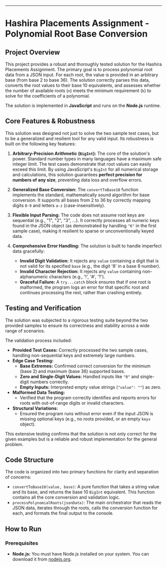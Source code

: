 
---

# Hashira Placements Assignment - Polynomial Root Base Conversion

## Project Overview

This project provides a robust and thoroughly tested solution for the Hashira Placements Assignment. The primary goal is to process polynomial root data from a JSON input. For each root, the value is provided in an arbitrary base (from base 2 to base 36). The solution correctly parses this data, converts the root values to their base 10 equivalents, and assesses whether the number of available roots (`n`) meets the minimum requirement (`k`) to solve for the coefficients of a polynomial.

The solution is implemented in **JavaScript** and runs on the **Node.js** runtime.

## Core Features & Robustness

This solution was designed not just to solve the two sample test cases, but to be a generalized and resilient tool for any valid input. Its robustness is built on the following key features:

1.  **Arbitrary-Precision Arithmetic (`BigInt`):** The core of the solution's power. Standard number types in many languages have a maximum safe integer limit. The test cases demonstrate that root values can easily exceed this limit. By using JavaScript's `BigInt` for all numerical storage and calculations, this solution guarantees **perfect precision for numbers of any size**, preventing data loss and overflow errors.

2.  **Generalized Base Conversion:** The `convertToBase10` function implements the standard, mathematically sound algorithm for base conversion. It supports all bases from 2 to 36 by correctly mapping digits `0-9` and letters `a-z` (case-insensitively).

3.  **Flexible Input Parsing:** The code does not assume root keys are sequential (e.g., "1", "2", "3", ...). It correctly processes all numeric keys found in the JSON object (as demonstrated by handling `"6"` in the first sample case), making it resilient to sparse or unconventionally keyed data.

4.  **Comprehensive Error Handling:** The solution is built to handle imperfect data gracefully:
    *   **Invalid Digit Validation:** It rejects any `value` containing a digit that is not valid for its specified `base` (e.g., the digit '8' in a base 8 number).
    *   **Invalid Character Rejection:** It rejects any `value` containing non-alphanumeric characters (e.g., '!', '#', '?').
    *   **Graceful Failure:** A `try...catch` block ensures that if one root is malformed, the program logs an error for that specific root and continues processing the rest, rather than crashing entirely.

## Testing and Verification

The solution was subjected to a rigorous testing suite beyond the two provided samples to ensure its correctness and stability across a wide range of scenarios.

The validation process included:

*   **Provided Test Cases:** Correctly processed the two sample cases, handling non-sequential keys and extremely large numbers.
*   **Edge Case Testing:**
    *   **Base Extremes:** Confirmed correct conversion for the minimum (base 2) and maximum (base 36) supported bases.
    *   **Zero and Single-Digit Values:** Handled inputs like `"0"` and single-digit numbers correctly.
    *   **Empty Inputs:** Interpreted empty value strings (`"value": ""`) as zero.
*   **Malformed Data Testing:**
    *   Verified that the program correctly identifies and reports errors for roots with out-of-range digits or invalid characters.
*   **Structural Variations:**
    *   Ensured the program runs without error even if the input JSON is missing optional keys (e.g., no roots provided, or an empty `keys` object).

This extensive testing confirms that the solution is not only correct for the given examples but is a reliable and robust implementation for the general problem.

## Code Structure

The code is organized into two primary functions for clarity and separation of concerns:

*   `convertToBase10(value, base)`: A pure function that takes a string value and its base, and returns the base 10 `BigInt` equivalent. This function contains all the core conversion and validation logic.
*   `processPolynomialRoots(jsonData)`: The main orchestrator that reads the JSON data, iterates through the roots, calls the conversion function for each, and formats the final output to the console.

## How to Run

### Prerequisites

*   **Node.js:** You must have Node.js installed on your system. You can download it from [nodejs.org](https://nodejs.org/).


    ```


